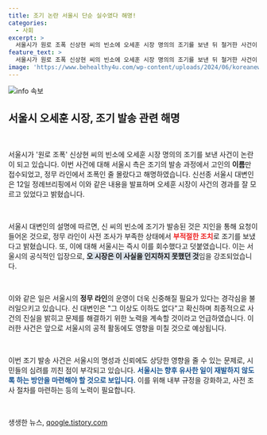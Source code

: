 ```yaml
---
title: 조기 논란 서울시 단순 실수였다 해명!
categories:
  - 사회
excerpt: >
  서울시가 원로 조폭 신상현 씨의 빈소에 오세훈 시장 명의의 조기를 보낸 뒤 철거한 사건이 밝혀졌다. 대변인은 정무 라인이 조폭인 줄 몰랐다고 해명하며 논란이 일파만파로 번지고 있다. 클릭해서 자세한 내용을 확인해보세요!
feature_text: >
  서울시가 원로 조폭 신상현 씨의 빈소에 오세훈 시장 명의의 조기를 보낸 뒤 철거한 사건이 밝혀졌다. 대변인은 정무 라인이 조폭인 줄 몰랐다고 해명하며 논란이 일파만파로 번지고 있다. 클릭해서 자세한 내용을 확인해보세요!
image: 'https://www.behealthy4u.com/wp-content/uploads/2024/06/koreanews.jpg'
---
```


<p><img src="https://www.behealthy4u.com/wp-content/uploads/2024/06/koreanews.jpg" alt="info 속보" /></p>

<h2 data-ke-size="size26">서울시 오세훈 시장, 조기 발송 관련 해명</h2>

<p data-ke-size="size16">&nbsp;</p>

<p>서울시가 '원로 조폭' 신상현 씨의 빈소에 오세훈 시장 명의의 조기를 보낸 사건이 논란이 되고 있습니다. 이번 사건에 대해 서울시 측은 조기의 발송 과정에서 고인의 <b>이름</b>만 접수되었고, 정무 라인에서 조폭인 줄 몰랐다고 해명하였습니다. 신선종 서울시 대변인은 12일 정례브리핑에서 이와 같은 내용을 발표하며 오세훈 시장이 사건의 경과를 잘 모르고 있었다고 밝혔습니다.</p>

<p data-ke-size="size16">&nbsp;</p>

<p>서울시 대변인의 설명에 따르면, 신 씨의 빈소에 조기가 발송된 것은 지인을 통해 요청이 들어온 것으로, 정무 라인이 사전 조사가 부족한 상태에서 <b><span style="color: #ee2323;">부적절한 조치</span></b>로 조기를 보냈다고 밝혔습니다. 또, 이에 대해 서울시는 즉시 이를 회수했다고 덧붙였습니다. 이는 서울시의 공식적인 입장으로, <b><span style="background-color: #21538527;">오 시장은 이 사실을 인지하지 못했던 것</span></b>임을 강조되었습니다.</p>

<p data-ke-size="size16">&nbsp;</p>

<p>이와 같은 일은 서울시의 <b>정무 라인</b>의 운영이 더욱 신중해질 필요가 있다는 경각심을 불러일으키고 있습니다. 신 대변인은 "그 이상도 이하도 없다"고 확신하며 최종적으로 사건의 진실을 밝히고 문제를 해결하기 위한 노력을 계속할 것이라고 언급하였습니다. 이러한 사건은 앞으로 서울시의 공적 활동에도 영향을 미칠 것으로 예상됩니다.</p>

<p data-ke-size="size16">&nbsp;</p>

<p>이번 조기 발송 사건은 서울시의 명성과 신뢰에도 상당한 영향을 줄 수 있는 문제로, 시민들의 심려를 끼친 점이 부각되고 있습니다. <b><span style="color: #1a5490;">서울시는 향후 유사한 일이 재발하지 않도록 하는 방안을 마련해야 할 것으로 보입니다.</span></b> 이를 위해 내부 규정을 강화하고, 사전 조사 절차를 마련하는 등의 노력이 필요합니다.<p data-ke-size="size16">&nbsp;</p></p>
생생한 뉴스, <a href="https://qoogle.tistory.com" rel="dofollow">qoogle.tistory.com</a>


